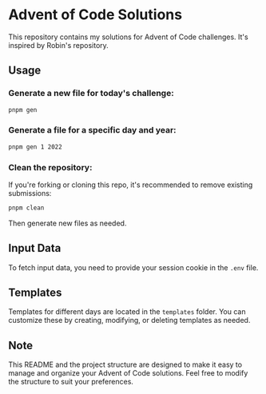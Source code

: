 # Advent of Code Solutions

This repository contains my solutions for Advent of Code challenges. It's inspired by Robin's repository.

## Usage

### Generate a new file for today's challenge:

```bash
pnpm gen
```

### Generate a file for a specific day and year:

```bash
pnpm gen 1 2022
```

### Clean the repository:

If you're forking or cloning this repo, it's recommended to remove existing submissions:

```bash
pnpm clean
```

Then generate new files as needed.

## Input Data

To fetch input data, you need to provide your session cookie in the `.env` file.

## Templates

Templates for different days are located in the `templates` folder. You can customize these by creating, modifying, or deleting templates as needed.

## Note

This README and the project structure are designed to make it easy to manage and organize your Advent of Code solutions. Feel free to modify the structure to suit your preferences.

